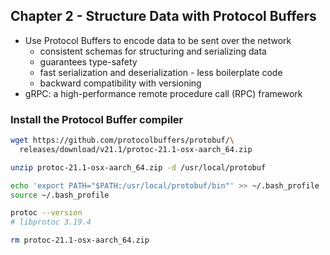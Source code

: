 ## Chapter 2 - Structure Data with Protocol Buffers

- Use Protocol Buffers to encode data to be sent over the network
  - consistent schemas for structuring and serializing data
  - guarantees type-safety
  - fast serialization and deserialization - less boilerplate code
  - backward compatibility with versioning
- gRPC: a high-performance remote procedure call (RPC) framework

### Install the Protocol Buffer compiler
```bash
wget https://github.com/protocolbuffers/protobuf/\
  releases/download/v21.1/protoc-21.1-osx-aarch_64.zip

unzip protoc-21.1-osx-aarch_64.zip -d /usr/local/protobuf

echo 'export PATH="$PATH:/usr/local/protobuf/bin"' >> ~/.bash_profile
source ~/.bash_profile

protoc --version
# libprotoc 3.19.4

rm protoc-21.1-osx-aarch_64.zip 
```
